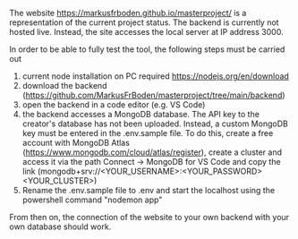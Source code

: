 The website https://markusfrboden.github.io/masterproject/ is a representation of the current project status. The backend is currently not hosted live. Instead, the site accesses the local server at IP address 3000. 

In order to be able to fully test the tool, the following steps must be carried out
1. current node installation on PC required https://nodejs.org/en/download
2. download the backend (https://github.com/MarkusFrBoden/masterproject/tree/main/backend)
3. open the backend in a code editor (e.g. VS Code) 
4. the backend accesses a MongoDB database. The API key to the creator's database has not been uploaded. Instead, a custom MongoDB key must be entered in the .env.sample file. To do this, create a free account with MongoDB Atlas (https://www.mongodb.com/cloud/atlas/register), create a cluster and access it via the path Connect -> MongoDB for VS Code and copy the link (mongodb+srv://<YOUR_USERNAME>:<YOUR_PASSWORD><YOUR_CLUSTER>)
5. Rename the .env.sample file to .env and start the localhost using the powershell command "nodemon app"

From then on, the connection of the website to your own backend with your own database should work.
